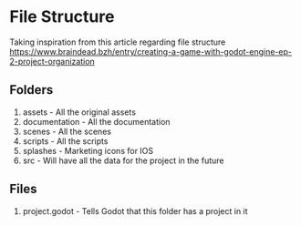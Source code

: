 # File Structure

Taking inspiration from this article regarding file structure  
https://www.braindead.bzh/entry/creating-a-game-with-godot-engine-ep-2-project-organization

## Folders
1. assets - All the original assets
2. documentation - All the documentation
3. scenes - All the scenes
4. scripts - All the scripts
5. splashes - Marketing icons for IOS
6. src - Will have all the data for the project in the future

## Files
1. project.godot  - Tells Godot that this folder has a project in it